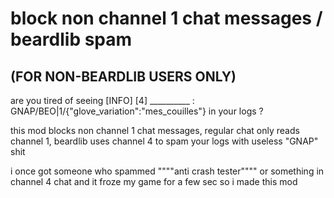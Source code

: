 # block non channel 1 chat messages / beardlib spam

## (FOR NON-BEARDLIB USERS ONLY)

are you tired of seeing [INFO] [4] __________ : GNAP/BEO|1/{"glove_variation":"mes_couilles"}  in your logs ?

this mod blocks non channel 1 chat messages, regular chat only reads channel 1, beardlib uses channel 4 to spam your logs with useless "GNAP" shit

i once got someone who spammed """"anti crash tester"""" or something in channel 4 chat and it froze my game for a few sec so i made this mod
